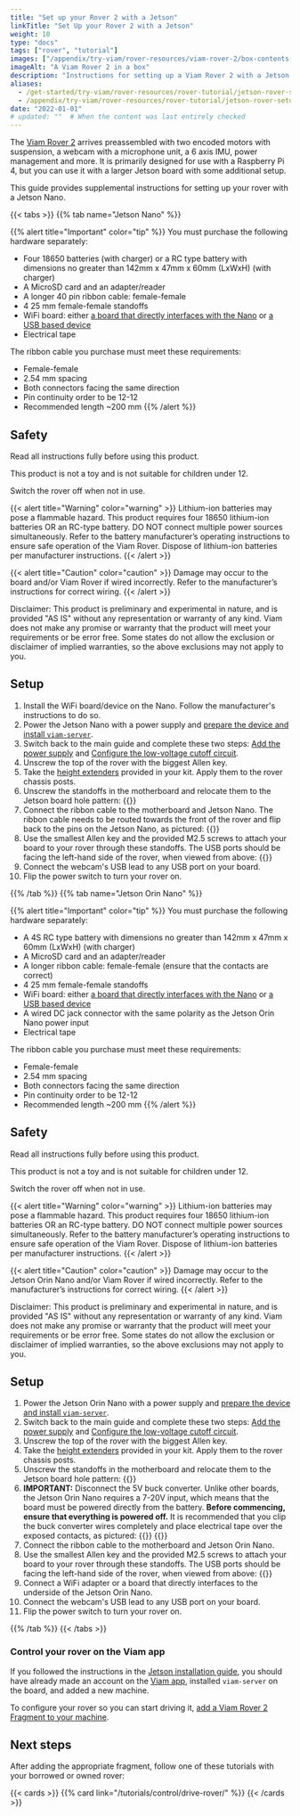```yaml
---
title: "Set up your Rover 2 with a Jetson"
linkTitle: "Set Up your Rover 2 with a Jetson"
weight: 10
type: "docs"
tags: ["rover", "tutorial"]
images: ["/appendix/try-viam/rover-resources/viam-rover-2/box-contents.png"]
imageAlt: "A Viam Rover 2 in a box"
description: "Instructions for setting up a Viam Rover 2 with a Jetson Nano or Jetson Orin Nano."
aliases:
  - /get-started/try-viam/rover-resources/rover-tutorial/jetson-rover-setup/
  - /appendix/try-viam/rover-resources/rover-tutorial/jetson-rover-setup/
date: "2022-01-01"
# updated: ""  # When the content was last entirely checked
---
```


The [Viam Rover 2](https://www.viam.com/resources/rover) arrives preassembled with two encoded motors with suspension, a webcam with a microphone unit, a 6 axis IMU, power management and more.
It is primarily designed for use with a Raspberry Pi 4, but you can use it with a larger Jetson board with some additional setup.

This guide provides supplemental instructions for setting up your rover with a Jetson Nano.

{{< tabs >}}
{{% tab name="Jetson Nano" %}}

{{% alert title="Important" color="tip" %}}
You must purchase the following hardware separately:

- Four 18650 batteries (with charger) or a RC type battery with dimensions no greater than 142mm x 47mm x 60mm (LxWxH) (with charger)
- A MicroSD card and an adapter/reader
- A longer 40 pin ribbon cable: female-female
- 4 25 mm female-female standoffs
- WiFi board: either [a board that directly interfaces with the Nano](https://www.amazon.com/Wireless-AC8265-Wireless-Developer-Support-Bluetooth/dp/B07V9B5C6M/) or [a USB based device](https://www.amazon.com/wireless-USB-WiFi-Adapter-PC/dp/B07P5PRK7J/)
- Electrical tape

The ribbon cable you purchase must meet these requirements:

- Female-female
- 2.54 mm spacing
- Both connectors facing the same direction
- Pin continuity order to be 12-12
- Recommended length ~200 mm
  {{% /alert %}}

## Safety

Read all instructions fully before using this product.

This product is not a toy and is not suitable for children under 12.

Switch the rover off when not in use.

{{< alert title="Warning" color="warning" >}}
Lithium-ion batteries may pose a flammable hazard.
This product requires four 18650 lithium-ion batteries OR an RC-type battery.
DO NOT connect multiple power sources simultaneously.
Refer to the battery manufacturer’s operating instructions to ensure safe operation of the Viam Rover.
Dispose of lithium-ion batteries per manufacturer instructions.
{{< /alert >}}

{{< alert title="Caution" color="caution" >}}
Damage may occur to the board and/or Viam Rover if wired incorrectly.
Refer to the manufacturer’s instructions for correct wiring.
{{< /alert >}}

Disclaimer: This product is preliminary and experimental in nature, and is provided "AS IS" without any representation or warranty of any kind.
Viam does not make any promise or warranty that the product will meet your requirements or be error free.
Some states do not allow the exclusion or disclaimer of implied warranties, so the above exclusions may not apply to you.

## Setup

1. Install the WiFi board/device on the Nano. Follow the manufacturer's instructions to do so.
2. Power the Jetson Nano with a power supply and [prepare the device and install `viam-server`](/operate/reference/prepare/jetson-nano-setup/).
3. Switch back to the main guide and complete these two steps:
   [Add the power supply](/dev/reference/try-viam/rover-resources/rover-tutorial/#add-the-power-supply) and [Configure the low-voltage cutoff circuit](/dev/reference/try-viam/rover-resources/rover-tutorial/#configure-the-low-voltage-cutoff-circuit).
4. Unscrew the top of the rover with the biggest Allen key.
5. Take the [height extenders](/dev/reference/try-viam/rover-resources/rover-tutorial/#whats-inside-the-kit) provided in your kit.
   Apply them to the rover chassis posts.
6. Unscrew the standoffs in the motherboard and relocate them to the Jetson board hole pattern: {{<imgproc src="appendix/try-viam/rover-resources/viam-rover-2/hole-patterning.png" resize="400x" declaredimensions=true alt="Viam rover 2 motherboard hole patterns" >}}
7. Connect the ribbon cable to the motherboard and Jetson Nano.
   The ribbon cable needs to be routed towards the front of the rover and flip back to the pins on the Jetson Nano, as pictured: {{<imgproc src="appendix/try-viam/rover-resources/viam-rover-2/jetson-ribbon.png" resize="400x" declaredimensions=true alt="The Jetson ribbon cable" >}}
8. Use the smallest Allen key and the provided M2.5 screws to attach your board to your rover through these standoffs. The USB ports should be facing the left-hand side of the rover, when viewed from above: {{<imgproc src="appendix/try-viam/rover-resources/viam-rover-2/jetson-motherboard.png" resize="400x" declaredimensions=true alt="The underside of a rover with the Jetson mounted" >}}
9. Connect the webcam's USB lead to any USB port on your board.
10. Flip the power switch to turn your rover on.

{{% /tab %}}
{{% tab name="Jetson Orin Nano" %}}

{{% alert title="Important" color="tip" %}}
You must purchase the following hardware separately:

- A 4S RC type battery with dimensions no greater than 142mm x 47mm x 60mm (LxWxH) (with charger)
- A MicroSD card and an adapter/reader
- A longer ribbon cable: female-female (ensure that the contacts are correct)
- 4 25 mm female-female standoffs
- WiFi board: either [a board that directly interfaces with the Nano](https://www.amazon.com/Wireless-AC8265-Wireless-Developer-Support-Bluetooth/dp/B07V9B5C6M/) or [a USB based device](https://www.amazon.com/wireless-USB-WiFi-Adapter-PC/dp/B07P5PRK7J/)
- A wired DC jack connector with the same polarity as the Jetson Orin Nano power input
- Electrical tape

The ribbon cable you purchase must meet these requirements:

- Female-female
- 2.54 mm spacing
- Both connectors facing the same direction
- Pin continuity order to be 12-12
- Recommended length ~200 mm
  {{% /alert %}}

## Safety

Read all instructions fully before using this product.

This product is not a toy and is not suitable for children under 12.

Switch the rover off when not in use.

{{< alert title="Warning" color="warning" >}}
Lithium-ion batteries may pose a flammable hazard.
This product requires four 18650 lithium-ion batteries OR an RC-type battery.
DO NOT connect multiple power sources simultaneously.
Refer to the battery manufacturer’s operating instructions to ensure safe operation of the Viam Rover.
Dispose of lithium-ion batteries per manufacturer instructions.
{{< /alert >}}

{{< alert title="Caution" color="caution" >}}
Damage may occur to the Jetson Orin Nano and/or Viam Rover if wired incorrectly.
Refer to the manufacturer’s instructions for correct wiring.
{{< /alert >}}

Disclaimer: This product is preliminary and experimental in nature, and is provided "AS IS" without any representation or warranty of any kind.
Viam does not make any promise or warranty that the product will meet your requirements or be error free.
Some states do not allow the exclusion or disclaimer of implied warranties, so the above exclusions may not apply to you.

## Setup

1. Power the Jetson Orin Nano with a power supply and [prepare the device and install `viam-server`](/operate/reference/prepare/jetson-nano-setup/).
2. Switch back to the main guide and complete these two steps:
   [Add the power supply](/dev/reference/try-viam/rover-resources/rover-tutorial/#add-the-power-supply) and [Configure the low-voltage cutoff circuit](/dev/reference/try-viam/rover-resources/rover-tutorial/#configure-the-low-voltage-cutoff-circuit).
3. Unscrew the top of the rover with the biggest Allen key.
4. Take the [height extenders](/dev/reference/try-viam/rover-resources/rover-tutorial/#whats-inside-the-kit) provided in your kit.
   Apply them to the rover chassis posts.
5. Unscrew the standoffs in the motherboard and relocate them to the Jetson board hole pattern: {{<imgproc src="appendix/try-viam/rover-resources/viam-rover-2/hole-patterning.png" resize="400x" declaredimensions=true alt="Viam rover 2 motherboard hole patterns" >}}
6. **IMPORTANT:** Disconnect the 5V buck converter. Unlike other boards, the Jetson Orin Nano requires a 7-20V input, which means that the board must be powered directly from the battery.
   **Before commencing, ensure that everything is powered off.**
   It is recommended that you clip the buck converter wires completely and place electrical tape over the exposed contacts, as pictured:
   {{<imgproc src="appendix/try-viam/rover-resources/viam-rover-2/clip-wires.png" resize="250x" declaredimensions=true alt="Clipping the buck converter wires" >}}
   {{<imgproc src="appendix/try-viam/rover-resources/viam-rover-2/tape.png" resize="250x" declaredimensions=true alt="Placing electrical tape over the exposed contacts" >}}
7. Connect the ribbon cable to the motherboard and Jetson Orin Nano.
8. Use the smallest Allen key and the provided M2.5 screws to attach your board to your rover through these standoffs. The USB ports should be facing the left-hand side of the rover, when viewed from above: {{<imgproc src="appendix/try-viam/rover-resources/viam-rover-2/jetson-orin-motherboard.png" resize="400x" declaredimensions=true alt="The underside of a rover with the Jetson Orin Nano mounted" >}}
9. Connect a WiFi adapter or a board that directly interfaces to the underside of the Jetson Orin Nano.
10. Connect the webcam's USB lead to any USB port on your board.
11. Flip the power switch to turn your rover on.

{{% /tab %}}
{{< /tabs >}}

### Control your rover on the Viam app

If you followed the instructions in the [Jetson installation guide](/operate/reference/prepare/jetson-nano-setup/), you should have already made an account on the [Viam app](https://app.viam.com), installed `viam-server` on the board, and added a new machine.

To configure your rover so you can start driving it, [add a Viam Rover 2 Fragment to your machine](/dev/reference/try-viam/rover-resources/rover-tutorial-fragments/).

## Next steps

After adding the appropriate fragment, follow one of these tutorials with your borrowed or owned rover:

{{< cards >}}
{{% card link="/tutorials/control/drive-rover/" %}}
{{< /cards >}}
